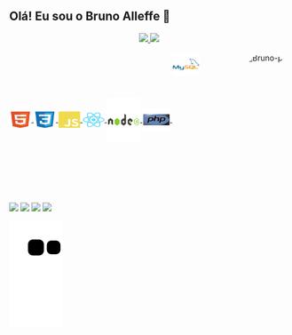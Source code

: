 ## Olá! Eu sou o Bruno Alleffe 👋

<!-- - 🔭 Atualmente focado em programação
- 🌱 Estudado React e Node.js
- 📫 Contate-me no email: bruno16alleffe@gmail.com
- 😄 Pronouns: ele/dele -->

<div align="center">
  <a href="https://github.com/bruno-alleffe">
  <img height="180em" src="https://github-readme-stats.vercel.app/api?username=bruno-alleffe&show_icons=true&theme=dark&include_all_commits=true&count_private=true"/>
  <img height="120em" src="https://github-readme-stats.vercel.app/api/top-langs/?username=bruno-alleffe&layout=compact&langs_count=7&theme=dark"/>
</div>

<div style="display: inline_block"><br>
  <img align="center" alt="Bruno-HTML" height="30" width="40" src="https://raw.githubusercontent.com/devicons/devicon/master/icons/html5/html5-original.svg">
  <img align="center" alt="Bruno-CSS" height="30" width="40" src="https://raw.githubusercontent.com/devicons/devicon/master/icons/css3/css3-original.svg">
  <img align="center" alt="Bruno-Js" height="30" width="40" src="https://raw.githubusercontent.com/devicons/devicon/master/icons/javascript/javascript-plain.svg">
  <img align="center" alt="Bruno-React" height="30" width="40" src="https://raw.githubusercontent.com/devicons/devicon/master/icons/react/react-original.svg">
  <img align="center" alt="Bruno-Node.js" height="80" width="60" src="https://raw.githubusercontent.com/devicons/devicon/master/icons/nodejs/nodejs-original-wordmark.svg">
  <img align="center" alt="Bruno-PHP" height="40" width="50" src="https://raw.githubusercontent.com/devicons/devicon/master/icons/php/php-original.svg">
  <img align="center" style="margin-bottom: 200px;" alt="Bruno-MySQL" height="40" width="50" src="https://raw.githubusercontent.com/devicons/devicon/master/icons/mysql/mysql-original-wordmark.svg">
 
  <img align="right" alt="Bruno-pic" height="150" style="border-radius:50px;" src="https://humorgeeky.com/wp-content/uploads/2013/06/programando.gif">
</div>
  
##
  
<div> 
  <a href="https://instagram.com/bruno_alleffe" target="_blank"><img src="https://img.shields.io/badge/Instagram-E4405F?style=for-the-badge&logo=instagram&logoColor=white" target="_blank"></a>
 	<a href="https://www.facebook.com/bruno.alleffe" target="_blank"><img src="https://img.shields.io/badge/Facebook-1877F2?style=for-the-badge&logo=facebook&logoColor=white" target="_blank"></a>
 <a href="#" target="_blank"><img src="https://img.shields.io/badge/Discord-7289DA?style=for-the-badge&logo=discord&logoColor=white" target="_blank"></a> 
  <a href = "mailto:bruno16alleffe@gmail.com"><img src="https://img.shields.io/badge/Gmail-D14836?style=for-the-badge&logo=gmail&logoColor=white" target="_blank"></a>
  
 
  ![Snake animation](https://github.com/rafaballerini/rafaballerini/blob/output/github-contribution-grid-snake.svg)
 
</div>
  
